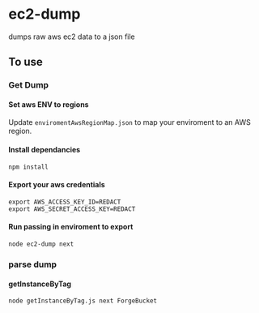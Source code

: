 # ec2-dump
dumps raw aws ec2 data to a json file

## To use

### Get Dump

#### Set aws ENV to regions
Update `enviromentAwsRegionMap.json` to map your enviroment to an AWS region.

#### Install dependancies
```
npm install
```

#### Export your aws credentials
```
export AWS_ACCESS_KEY_ID=REDACT
export AWS_SECRET_ACCESS_KEY=REDACT
```

#### Run passing in enviroment to export
```
node ec2-dump next
```

### parse dump

#### getInstanceByTag
```
node getInstanceByTag.js next ForgeBucket
```
